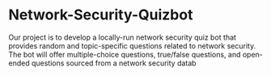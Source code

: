 # Network-Security-Quizbot
Our project is to develop a locally-run network security quiz bot that provides random and topic-specific questions related to network security. The bot will offer multiple-choice questions, true/false questions, and open-ended questions sourced from a network security datab
